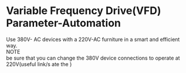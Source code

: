 # Variable Frequency Drive(VFD) Parameter-Automation
Use 380V- AC devices with a 220V-AC furniture in a smart and efficient way.<br>
NOTE<br>
be sure that you can change the 380V device connections to operate at 220V(useful link/s ate the )
